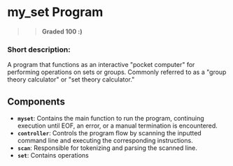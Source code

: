 # my_set Program
 >>  **Graded 100 :)**

### Short description:
A program that functions as an interactive "pocket computer" for performing operations on sets or groups. Commonly referred to as a "group theory calculator" or "set theory calculator."

## Components

- **`myset`**: Contains the main function to run the program, continuing execution until EOF, an error, or a manual termination is encountered.
- **`controller`**: Controls the program flow by scanning the inputted command line and executing the corresponding instructions.
- **`scan`**: Responsible for tokenizing and parsing the scanned line.
- **`set`**: Contains operations
